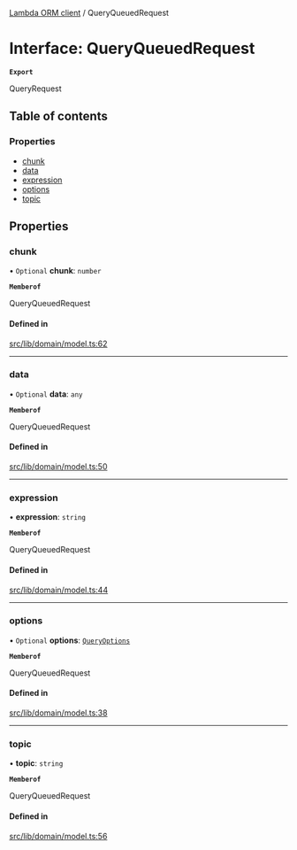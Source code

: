 [Lambda ORM client](../README.md) / QueryQueuedRequest

# Interface: QueryQueuedRequest

**`Export`**

QueryRequest

## Table of contents

### Properties

- [chunk](QueryQueuedRequest.md#chunk)
- [data](QueryQueuedRequest.md#data)
- [expression](QueryQueuedRequest.md#expression)
- [options](QueryQueuedRequest.md#options)
- [topic](QueryQueuedRequest.md#topic)

## Properties

### chunk

• `Optional` **chunk**: `number`

**`Memberof`**

QueryQueuedRequest

#### Defined in

[src/lib/domain/model.ts:62](https://github.com/FlavioLionelRita/lambdaorm-client-node/blob/622022e/src/lib/domain/model.ts#L62)

___

### data

• `Optional` **data**: `any`

**`Memberof`**

QueryQueuedRequest

#### Defined in

[src/lib/domain/model.ts:50](https://github.com/FlavioLionelRita/lambdaorm-client-node/blob/622022e/src/lib/domain/model.ts#L50)

___

### expression

• **expression**: `string`

**`Memberof`**

QueryQueuedRequest

#### Defined in

[src/lib/domain/model.ts:44](https://github.com/FlavioLionelRita/lambdaorm-client-node/blob/622022e/src/lib/domain/model.ts#L44)

___

### options

• `Optional` **options**: [`QueryOptions`](QueryOptions.md)

**`Memberof`**

QueryQueuedRequest

#### Defined in

[src/lib/domain/model.ts:38](https://github.com/FlavioLionelRita/lambdaorm-client-node/blob/622022e/src/lib/domain/model.ts#L38)

___

### topic

• **topic**: `string`

**`Memberof`**

QueryQueuedRequest

#### Defined in

[src/lib/domain/model.ts:56](https://github.com/FlavioLionelRita/lambdaorm-client-node/blob/622022e/src/lib/domain/model.ts#L56)
